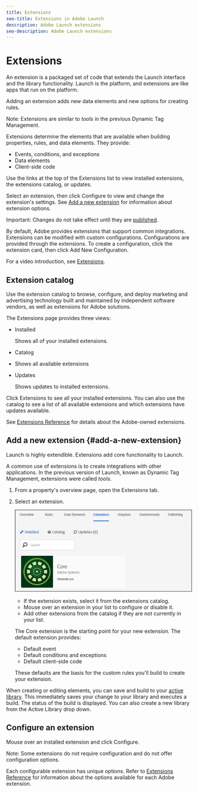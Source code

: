```yaml
---
title: Extensions
seo-title: Extensions in Adobe Launch
description: Adobe Launch extensions
seo-description: Adobe Launch extensions
---
```


# Extensions

An extension is a packaged set of code that extends the Launch interface and the library functionality. Launch is the platform, and extensions are like apps that run on the platform.

Adding an extension adds new data elements and new options for creating rules.

Note: Extensions are similar to _tools_ in the previous Dynamic Tag Management.

Extensions determine the elements that are available when building properties, rules, and data elements. They provide:

* Events, conditions, and exceptions
* Data elements
* Client-side code

Use the links at the top of the Extensions list to view installed extensions, the extensions catalog, or updates.

Select an extension, then click Configure to view and change the extension's settings. See [Add a new extension](#add-a-new-extension) for information about extension options.

Important: Changes do not take effect until they are [published](/help/launch-reference/publishing/overview.md).

By default, Adobe provides extensions that support common integrations. Extensions can be modified with custom configurations. Configurations are provided through the extensions. To create a configuration, click the extension card, then click Add New Configuration.

For a video introduction, see [Extensions](../../../quick-start/videos.md).

## Extension catalog

Use the extension catalog to browse, configure, and deploy marketing and advertising technology built and maintained by independent software vendors, as well as extensions for Adobe solutions.

The Extensions page provides three views:

* Installed

  Shows all of your installed extensions.

* Catalog
* Shows all available extensions
* Updates

  Shows updates to installed extensions.

Click Extensions to see all your installed extensions. You can also use the catalog to see a list of all available extensions and which extensions have updates available.

See [Extensions Reference](/help/extension-reference/web/overview.md) for details about the Adobe-owned extensions.

## Add a new extension {#add-a-new-extension}

Launch is highly extendible. Extensions add core functionality to Launch.

A common use of extensions is to create integrations with other applications. In the previous version of Launch, known as Dynamic Tag Management, extensions were called _tools_.

1. From a property's overview page, open the Extensions tab.
1. Select an extension.

   ![](/help/assets/extensions.png)

   * If the extension exists, select it from the extensions catalog.
   * Mouse over an extension in your list to configure or disable it.
   * Add other extensions from the catalog if they are not currently in your list.

   The Core extension is the starting point for your new extension. The default extension provides:

   * Default event
   * Default conditions and exceptions
   * Default client-side code

   These defaults are the basis for the custom rules you'll build to create your extension.

When creating or editing elements, you can save and build to your [active library](../../publishing/libraries.md#active-library). This immediately saves your change to your library and executes a build. The status of the build is displayed. You can also create a new library from the Active Library drop down.

## Configure an extension

Mouse over an installed extension and click Configure.

Note: Some extensions do not require configuration and do not offer configuration options.

Each configurable extension has unique options. Refer to [Extensions Reference](../../../extension-reference/web/overview.md) for information about the options available for each Adobe extension.
